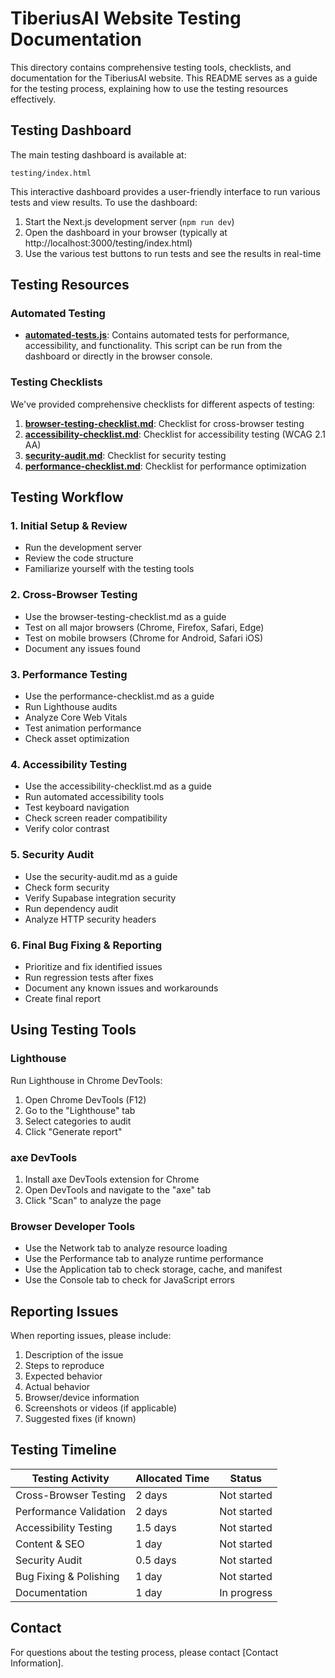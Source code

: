 # TiberiusAI Website Testing Documentation

This directory contains comprehensive testing tools, checklists, and documentation for the TiberiusAI website. This README serves as a guide for the testing process, explaining how to use the testing resources effectively.

## Testing Dashboard

The main testing dashboard is available at:

```
testing/index.html
```

This interactive dashboard provides a user-friendly interface to run various tests and view results. To use the dashboard:

1. Start the Next.js development server (`npm run dev`)
2. Open the dashboard in your browser (typically at http://localhost:3000/testing/index.html)
3. Use the various test buttons to run tests and see the results in real-time

## Testing Resources

### Automated Testing

- **[automated-tests.js](./automated-tests.js)**: Contains automated tests for performance, accessibility, and functionality. This script can be run from the dashboard or directly in the browser console.

### Testing Checklists

We've provided comprehensive checklists for different aspects of testing:

1. **[browser-testing-checklist.md](./browser-testing-checklist.md)**: Checklist for cross-browser testing
2. **[accessibility-checklist.md](./accessibility-checklist.md)**: Checklist for accessibility testing (WCAG 2.1 AA)
3. **[security-audit.md](./security-audit.md)**: Checklist for security testing
4. **[performance-checklist.md](./performance-checklist.md)**: Checklist for performance optimization

## Testing Workflow

### 1. Initial Setup & Review

- Run the development server
- Review the code structure
- Familiarize yourself with the testing tools

### 2. Cross-Browser Testing

- Use the browser-testing-checklist.md as a guide
- Test on all major browsers (Chrome, Firefox, Safari, Edge)
- Test on mobile browsers (Chrome for Android, Safari iOS)
- Document any issues found

### 3. Performance Testing

- Use the performance-checklist.md as a guide
- Run Lighthouse audits
- Analyze Core Web Vitals
- Test animation performance
- Check asset optimization

### 4. Accessibility Testing

- Use the accessibility-checklist.md as a guide
- Run automated accessibility tools
- Test keyboard navigation
- Check screen reader compatibility
- Verify color contrast

### 5. Security Audit

- Use the security-audit.md as a guide
- Check form security
- Verify Supabase integration security
- Run dependency audit
- Analyze HTTP security headers

### 6. Final Bug Fixing & Reporting

- Prioritize and fix identified issues
- Run regression tests after fixes
- Document any known issues and workarounds
- Create final report

## Using Testing Tools

### Lighthouse

Run Lighthouse in Chrome DevTools:
1. Open Chrome DevTools (F12)
2. Go to the "Lighthouse" tab
3. Select categories to audit
4. Click "Generate report"

### axe DevTools

1. Install axe DevTools extension for Chrome
2. Open DevTools and navigate to the "axe" tab
3. Click "Scan" to analyze the page

### Browser Developer Tools

- Use the Network tab to analyze resource loading
- Use the Performance tab to analyze runtime performance
- Use the Application tab to check storage, cache, and manifest
- Use the Console tab to check for JavaScript errors

## Reporting Issues

When reporting issues, please include:

1. Description of the issue
2. Steps to reproduce
3. Expected behavior
4. Actual behavior
5. Browser/device information
6. Screenshots or videos (if applicable)
7. Suggested fixes (if known)

## Testing Timeline

| Testing Activity | Allocated Time | Status |
|------------------|----------------|--------|
| Cross-Browser Testing | 2 days | Not started |
| Performance Validation | 2 days | Not started |
| Accessibility Testing | 1.5 days | Not started |
| Content & SEO | 1 day | Not started |
| Security Audit | 0.5 days | Not started |
| Bug Fixing & Polishing | 1 day | Not started |
| Documentation | 1 day | In progress |

## Contact

For questions about the testing process, please contact [Contact Information].
